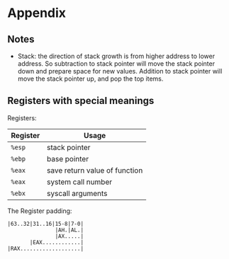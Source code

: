 ﻿# Appendix
## Notes

* Stack: the direction of stack growth is from higher address to lower
  address. So subtraction to stack pointer will move the stack pointer down and prepare
  space for new values. Addition to stack pointer will move the stack
  pointer up, and pop the top items.

## Registers with special meanings
Registers:

| Register | Usage                         |
| ---      | ---                           |
| `%esp`   | stack pointer                 |
| `%ebp`   | base pointer                  |
| `%eax`   | save return value of function |
| `%eax`   | system call number            |
| `%ebx`   | syscall arguments             |



The Register padding:


```
|63..32|31..16|15-8|7-0|
               |AH.|AL.|
               |AX.....|
       |EAX............|
|RAX...................| 
```

